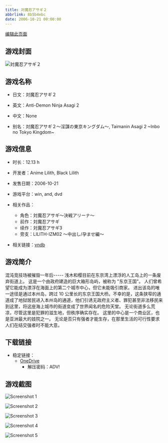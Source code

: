 ```yaml
---
title: 対魔忍アサギ２
abbrlink: 8b5b4ebc
date: 2006-10-21 00:00:00
---
```

[编辑此页面](https://github.com/ACG-3/ADV3-source/blob/main/source/_posts/games/%E5%AF%BE%E9%AD%94%E5%BF%8D%E3%82%A2%E3%82%B5%E3%82%AE%EF%BC%92.md)

## 游戏封面

![対魔忍アサギ２](https://pan.timero.xyz/d/onedrive/img_lib_001/%E5%AF%BE%E9%AD%94%E5%BF%8D%E3%82%A2%E3%82%B5%E3%82%AE%EF%BC%92_cover.avif)


## 游戏名称

- 日文：対魔忍アサギ２
- 英文：Anti-Demon Ninja Asagi 2
- 中文：None

- 别名：対魔忍アサギ２～淫謀の東京キングダム～, Taimanin Asagi 2 ~Inbo no Tokyo Kingdom~


## 游戏信息

- 时长：12.13 h
- 开发者：Anime Lilith, Black Lilith
- 发售日期：2006-10-21
- 游戏平台：win, and, dvd
- 相关作品：
   - 角色：対魔忍アサギ～決戦アリーナ～
   - 前作：対魔忍アサギ
   - 续作：対魔忍アサギ3
   - 旁支：LILITH-IZM02 ～中出し/孕ませ編～

- 相关链接：[vndb](https://vndb.org/v1435)


## 游戏简介

混沌竞技场被摧毁一年后-----
浅木和樱目前在东京湾上漂浮的人工岛上的一条废弃街道上。
这是一个由政府建造的巨大箱形岛屿，被称为 "东京王国"。
人们曾希望它能成为漂浮在海面上的第二个城市中心，但它未能吸引商家。
进出该岛的唯一途径是通过本州岛，跨过 10 公里长的东京王国大桥。不幸的是，这条狭窄的通道成了地狱居民进入本州岛的通道，他们引诱无政府主义者、罪犯甚至非法移民来到这里，将这座海上城市的街道变成了世界闻名的危险天堂。
无论街道多么荒凉，尽管这里是犯罪的滋生地，但秩序确实存在。
这里的中心是一个商业区，也是亚洲最大的妓院之一。
无论是否只有强者才能生存，在那里生活的可行性要求人们在结交强者时不能大意。




## 下载链接

- 稳定链接：
    - [OneDrive](https://pan.timero.xyz/onedrive/adv_lib_001/%E5%AF%BE%E9%AD%94%E5%BF%8D%E3%82%A2%E3%82%B5%E3%82%AE%EF%BC%92)
        - 解压密码：ADV!



## 游戏截图


![Screenshot 1](https://pan.timero.xyz/d/onedrive/img_lib_001/%E5%AF%BE%E9%AD%94%E5%BF%8D%E3%82%A2%E3%82%B5%E3%82%AE%EF%BC%92_Screenshot_1.avif)

![Screenshot 2](https://pan.timero.xyz/d/onedrive/img_lib_001/%E5%AF%BE%E9%AD%94%E5%BF%8D%E3%82%A2%E3%82%B5%E3%82%AE%EF%BC%92_Screenshot_2.avif)

![Screenshot 3](https://pan.timero.xyz/d/onedrive/img_lib_001/%E5%AF%BE%E9%AD%94%E5%BF%8D%E3%82%A2%E3%82%B5%E3%82%AE%EF%BC%92_Screenshot_3.avif)

![Screenshot 4](https://pan.timero.xyz/d/onedrive/img_lib_001/%E5%AF%BE%E9%AD%94%E5%BF%8D%E3%82%A2%E3%82%B5%E3%82%AE%EF%BC%92_Screenshot_4.avif)

![Screenshot 5](https://pan.timero.xyz/d/onedrive/img_lib_001/%E5%AF%BE%E9%AD%94%E5%BF%8D%E3%82%A2%E3%82%B5%E3%82%AE%EF%BC%92_Screenshot_5.avif)


